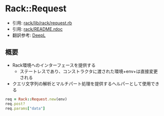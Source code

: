 # Rack::Request
- 引用: [rack/lib/rack/request.rb](https://github.com/rack/rack/blob/master/lib/rack/request.rb)
- 引用: [rack/README.rdoc](https://github.com/rack/rack/blob/master/README.rdoc)
- 翻訳参考: [DeepL](https://www.deepl.com/translator)

## 概要
- Rack環境へのインターフェースを提供する
  - ステートレスであり、コンストラクタに渡された環境+env+は直接変更される
- クエリ文字列の解析とマルチパート処理を提供するヘルパーとして使用できる
```ruby
req = Rack::Request.new(env)
req.post?
req.params["data"]
```
